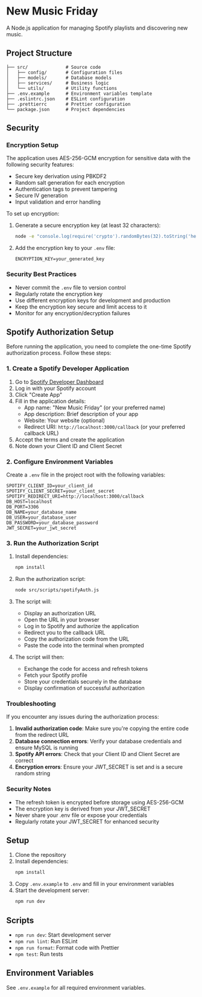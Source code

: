 # New Music Friday

A Node.js application for managing Spotify playlists and discovering new music.

## Project Structure

```
├── src/              # Source code
│   ├── config/       # Configuration files
│   ├── models/       # Database models
│   ├── services/     # Business logic
│   └── utils/        # Utility functions
├── .env.example      # Environment variables template
├── .eslintrc.json    # ESLint configuration
├── .prettierrc       # Prettier configuration
└── package.json      # Project dependencies
```

## Security

### Encryption Setup

The application uses AES-256-GCM encryption for sensitive data with the following security features:

- Secure key derivation using PBKDF2
- Random salt generation for each encryption
- Authentication tags to prevent tampering
- Secure IV generation
- Input validation and error handling

To set up encryption:

1. Generate a secure encryption key (at least 32 characters):
   ```bash
   node -e "console.log(require('crypto').randomBytes(32).toString('hex'))"
   ```

2. Add the encryption key to your `.env` file:
   ```env
   ENCRYPTION_KEY=your_generated_key
   ```

### Security Best Practices

- Never commit the `.env` file to version control
- Regularly rotate the encryption key
- Use different encryption keys for development and production
- Keep the encryption key secure and limit access to it
- Monitor for any encryption/decryption failures

## Spotify Authorization Setup

Before running the application, you need to complete the one-time Spotify authorization process. Follow these steps:

### 1. Create a Spotify Developer Application

1. Go to [Spotify Developer Dashboard](https://developer.spotify.com/dashboard)
2. Log in with your Spotify account
3. Click "Create App"
4. Fill in the application details:
   - App name: "New Music Friday" (or your preferred name)
   - App description: Brief description of your app
   - Website: Your website (optional)
   - Redirect URI: `http://localhost:3000/callback` (or your preferred callback URL)
5. Accept the terms and create the application
6. Note down your Client ID and Client Secret

### 2. Configure Environment Variables

Create a `.env` file in the project root with the following variables:

```env
SPOTIFY_CLIENT_ID=your_client_id
SPOTIFY_CLIENT_SECRET=your_client_secret
SPOTIFY_REDIRECT_URI=http://localhost:3000/callback
DB_HOST=localhost
DB_PORT=3306
DB_NAME=your_database_name
DB_USER=your_database_user
DB_PASSWORD=your_database_password
JWT_SECRET=your_jwt_secret
```

### 3. Run the Authorization Script

1. Install dependencies:
   ```bash
   npm install
   ```

2. Run the authorization script:
   ```bash
   node src/scripts/spotifyAuth.js
   ```

3. The script will:
   - Display an authorization URL
   - Open the URL in your browser
   - Log in to Spotify and authorize the application
   - Redirect you to the callback URL
   - Copy the authorization code from the URL
   - Paste the code into the terminal when prompted

4. The script will then:
   - Exchange the code for access and refresh tokens
   - Fetch your Spotify profile
   - Store your credentials securely in the database
   - Display confirmation of successful authorization

### Troubleshooting

If you encounter any issues during the authorization process:

1. **Invalid authorization code**: Make sure you're copying the entire code from the redirect URL
2. **Database connection errors**: Verify your database credentials and ensure MySQL is running
3. **Spotify API errors**: Check that your Client ID and Client Secret are correct
4. **Encryption errors**: Ensure your JWT_SECRET is set and is a secure random string

### Security Notes

- The refresh token is encrypted before storage using AES-256-GCM
- The encryption key is derived from your JWT_SECRET
- Never share your .env file or expose your credentials
- Regularly rotate your JWT_SECRET for enhanced security

## Setup

1. Clone the repository
2. Install dependencies:
   ```bash
   npm install
   ```
3. Copy `.env.example` to `.env` and fill in your environment variables
4. Start the development server:
   ```bash
   npm run dev
   ```

## Scripts

- `npm run dev`: Start development server
- `npm run lint`: Run ESLint
- `npm run format`: Format code with Prettier
- `npm test`: Run tests

## Environment Variables

See `.env.example` for all required environment variables. 
